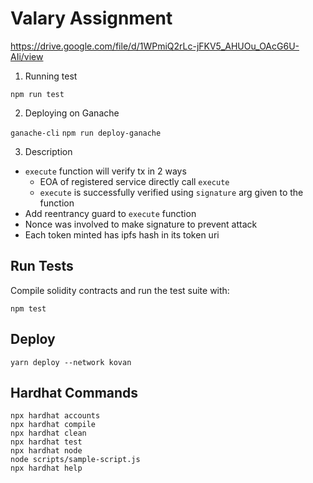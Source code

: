 # Valary Assignment

https://drive.google.com/file/d/1WPmiQ2rLc-jFKV5_AHUOu_OAcG6U-AIi/view

1. Running test 

`npm run test`

2. Deploying on Ganache

`ganache-cli`
`npm run deploy-ganache`

3. Description

- `execute` function will verify tx in 2 ways
  - EOA of registered service directly call `execute`
  - `execute` is successfully verified using `signature` arg given to the function
- Add reentrancy guard to `execute` function
- Nonce was involved to make signature to prevent attack
- Each token minted has ipfs hash in its token uri

## Run Tests

Compile solidity contracts and run the test suite with:

```shell
npm test
```

## Deploy

```shell
yarn deploy --network kovan
```

## Hardhat Commands

```shell
npx hardhat accounts
npx hardhat compile
npx hardhat clean
npx hardhat test
npx hardhat node
node scripts/sample-script.js
npx hardhat help
```

